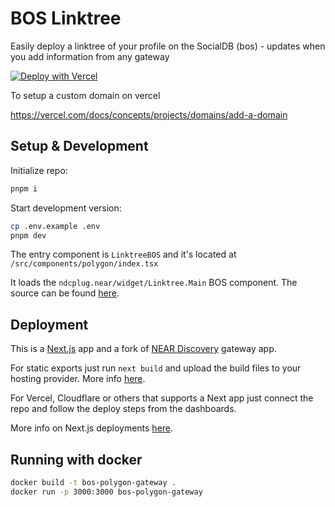 # BOS Linktree
Easily deploy a linktree of your profile on the SocialDB (bos) - updates when you add information from any gateway

[![Deploy with Vercel](https://vercel.com/button)](https://vercel.com/new/clone?repository-url=https%3A%2F%2Fgithub.com%2Fcodingshot%2Flinktree-bos&build-command=pnpm%20run%20build&env=NEXT_PUBLIC_NETWORK_ID,NEXT_PUBLIC_HOSTNAME,ACCOUNT_ID,THEME&envDescription=mainnet-near.org-themecanbeanything&envLink=https%3A%2F%2Fgithub.com%2Fcodingshot%2Flinktree-bos%2Fblob%2Fmain%2F.env.example) 


To setup a custom domain on vercel

https://vercel.com/docs/concepts/projects/domains/add-a-domain

## Setup & Development

Initialize repo:

```bash
pnpm i
```

Start development version:

```bash
cp .env.example .env
pnpm dev
```

The entry component is ```LinktreeBOS``` and it's located at
```/src/components/polygon/index.tsx```

It loads the ```ndcplug.near/widget/Linktree.Main``` BOS component. The source can be found [here](https://near.org/near/widget/ComponentDetailsPage?src=ndcplug.near/widget/Linktree.Main&tab=source).

## Deployment

This is a [Next.js](https://github.com/vercel/next.js/) app and a fork of [NEAR Discovery](https://github.com/near/near-discovery) gateway app.

For static exports just run ```next build``` and upload the build files to your hosting provider. More info [here](https://nextjs.org/docs/pages/building-your-application/deploying/static-exports).

For Vercel, Cloudflare or others that supports a Next app just connect the repo and follow the deploy steps from the dashboards.

More info on Next.js deployments [here](https://nextjs.org/docs/pages/building-your-application/deploying/static-exports).

## Running with docker

```bash
docker build -t bos-polygon-gateway .
docker run -p 3000:3000 bos-polygon-gateway
```
